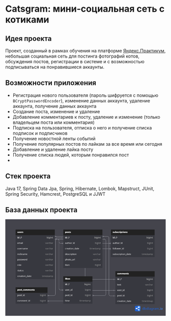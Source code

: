 # Catsgram: мини-социальная сеть с котиками

## Идея проекта
Проект, созданный в рамках обучения на платформе [Яндекс.Практикум](https://practicum.yandex.ru/java-developer/?from=catalog),
небольшая социальная сеть для постинга фотографий котов, обсуждения постов, регистрации в системе и с возможностью
подписываться на понравившиеся аккаунты.

## Возможности приложения
* Регистрация нового пользователя (пароль шифруется с помощью `BCryptPasswordEncoder`), изменение данных аккаунта,
удаление аккаунта, получение данных аккаунта
* Создание поста, изменение и удаление
* Добавление комментариев к посту, удаление и изменение (только владельцем поста или комментария)
* Подписка на пользователя, отписка о него и получение списка подписок и подписчиков
* Получение новостной ленты событий
* Получение популярных постов по лайкам за все время или сегодня
* Добавление и удаление лайка посту
* Получение списка людей, которым понравился пост
* 

## Стек проекта
Java 17, Spring Data Jpa, Spring, Hibernate, Lombok, Mapstruct, JUnit, Spring Security, Hamcrest, PostgreSQL и JJWT

## База данных проекта
![](https://github.com/Chernosmaga/catsgram/blob/master/src/main/resources/catsgram.png)